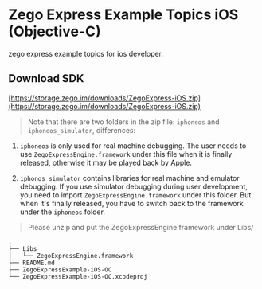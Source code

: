 # Zego Express Example Topics iOS (Objective-C)

zego express example topics for ios developer.

## Download SDK

[https://storage.zego.im/downloads/ZegoExpress-iOS.zip](https://storage.zego.im/downloads/ZegoExpress-iOS.zip)

> Note that there are two folders in the zip file: `iphoneos` and `iphoneos_simulator`, differences:

1. `iphoneos` is only used for real machine debugging. The user needs to use `ZegoExpressEngine.framework` under this file when it is finally released, otherwise it may be played back by Apple.

2. `iphonos_simulator` contains libraries for real machine and emulator debugging. If you use simulator debugging during user development, you need to import `ZegoExpressEngine.framework` under this folder. But when it's finally released, you have to switch back to the framework under the `iphoneos` folder.

> Please unzip and put the ZegoExpressEngine.framework under Libs/

```
.
├── Libs
│   └── ZegoExpressEngine.framework
├── README.md
├── ZegoExpressExample-iOS-OC
└── ZegoExpressExample-iOS-OC.xcodeproj
```
